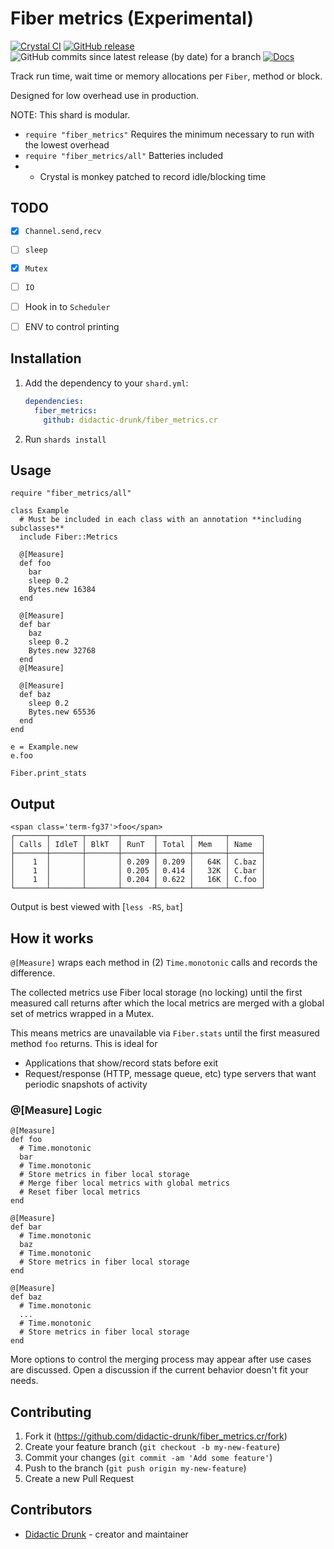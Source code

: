 # Fiber metrics (Experimental)
[![Crystal CI](https://github.com/didactic-drunk/fiber_metrics.cr/actions/workflows/crystal.yml/badge.svg)](https://github.com/didactic-drunk/fiber_metrics.cr/actions/workflows/crystal.yml)
[![GitHub release](https://img.shields.io/github/release/didactic-drunk/fiber_metrics.cr.svg)](https://github.com/didactic-drunk/fiber_metrics.cr/releases)
![GitHub commits since latest release (by date) for a branch](https://img.shields.io/github/commits-since/didactic-drunk/fiber_metrics.cr/latest)
[![Docs](https://img.shields.io/badge/docs-available-brightgreen.svg)](https://didactic-drunk.github.io/fiber_metrics.cr/main)

Track run time, wait time or memory allocations per `Fiber`, method or block.

Designed for low overhead use in production.

NOTE: This shard is modular.
* `require "fiber_metrics"` Requires the minimum necessary to run with the lowest overhead
* `require "fiber_metrics/all"` Batteries included
* * Crystal is monkey patched to record idle/blocking time

## TODO
- [x] `Channel.send,recv`
- [ ] `sleep`
- [x] `Mutex`
- [ ] `IO`
- [ ] Hook in to `Scheduler`
- [ ] ENV to control printing


## Installation

1. Add the dependency to your `shard.yml`:

   ```yaml
   dependencies:
     fiber_metrics:
       github: didactic-drunk/fiber_metrics.cr
   ```

2. Run `shards install`

## Usage


```crystal
require "fiber_metrics/all"

class Example
  # Must be included in each class with an annotation **including subclasses**
  include Fiber::Metrics

  @[Measure]
  def foo
    bar
    sleep 0.2
    Bytes.new 16384
  end

  @[Measure]
  def bar
    baz
    sleep 0.2
    Bytes.new 32768
  end
  @[Measure]

  @[Measure]
  def baz
    sleep 0.2
    Bytes.new 65536
  end
end

e = Example.new
e.foo

Fiber.print_stats
```

## Output
```
<span class='term-fg37'>foo</span>
┌───────┬───────┬───────┬───────┬───────┬───────┬───────┐
│ Calls │ IdleT │ BlkT  │ RunT  │ Total │ Mem   │ Name  │
├───────┼───────┼───────┼───────┼───────┼───────┼───────┤
│    1  │       │       │ 0.209 │ 0.209 │   64K │ C.baz │
│    1  │       │       │ 0.205 │ 0.414 │   32K │ C.bar │
│    1  │       │       │ 0.204 │ 0.622 │   16K │ C.foo │
└───────┴───────┴───────┴───────┴───────┴───────┴───────┘
```

Output is best viewed with [`less -RS`, `bat`]

## How it works

`@[Measure]` wraps each method in (2) `Time.monotonic` calls and records the difference.

The collected metrics use Fiber local storage (no locking) until the first measured call returns
after which the local metrics are merged with a global set of metrics wrapped in a Mutex.

This means metrics are unavailable via `Fiber.stats` until the first measured method `foo` returns.
This is ideal for
* Applications that show/record stats before exit
* Request/response (HTTP, message queue, etc) type servers that want periodic snapshots of activity

### @[Measure] Logic
```crystal
@[Measure]
def foo
  # Time.monotonic
  bar
  # Time.monotonic
  # Store metrics in fiber local storage
  # Merge fiber local metrics with global metrics
  # Reset fiber local metrics
end

@[Measure]
def bar
  # Time.monotonic
  baz
  # Time.monotonic
  # Store metrics in fiber local storage
end

@[Measure]
def baz
  # Time.monotonic
  ...
  # Time.monotonic
  # Store metrics in fiber local storage
end
```


More options to control the merging process may appear after use cases are discussed.
Open a discussion if the current behavior doesn't fit your needs.


## Contributing

1. Fork it (<https://github.com/didactic-drunk/fiber_metrics.cr/fork>)
2. Create your feature branch (`git checkout -b my-new-feature`)
3. Commit your changes (`git commit -am 'Add some feature'`)
4. Push to the branch (`git push origin my-new-feature`)
5. Create a new Pull Request

## Contributors

- [Didactic Drunk](https://github.com/didactic-drunk) - creator and maintainer

